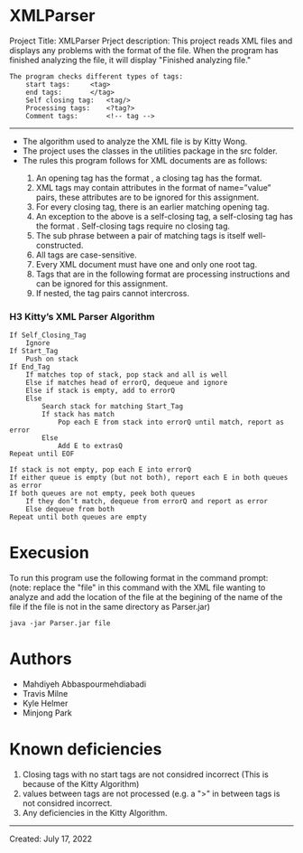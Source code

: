 # XMLParser
Project Title: XMLParser<Enter>
Prject description: 
	This project reads XML files and displays any problems with the format of
	the file. When the program has finished analyzing the file, it will display 
	"Finished analyzing file."

	The program checks different types of tags:
		start tags:		<tag>
		end tags:		</tag>
		Self closing tag:	<tag/>
		Processing tags:	<?tag?>
		Comment tags: 		<!-- tag -->
----------------------------------------
 <ul>
   <li>The algorithm used to analyze the XML file is by Kitty Wong.</li>
   <li>The project uses the classes in the utilities package in the src folder.</li>
   <li>The rules this program follows for XML documents are as follows:</li>
  <ol>
    <li>An opening tag has the format <tag>, a closing tag has the format</tag>.</li>
    <li>XML tags may contain attributes in the format of name=”value” pairs, these attributes are to be ignored for this assignment.</li>
    <li>For every closing tag, there is an earlier matching opening tag.</li>
    <li>An exception to the above is a self-closing tag, a self-closing tag has the format <tag/>. Self-closing tags require no closing tag.</li>
     <li>The sub phrase between a pair of matching tags is itself well-constructed.</li>
    <li>All tags are case-sensitive.</li>
    <li>Every XML document must have one and only one root tag.</li>
    <li>Tags that are in the following format <?xml somedata=”data”?> are processing instructions and can be ignored for this assignment.</li>
    <li>If nested, the tag pairs cannot intercross.</li>
  </ol> 
  </ul>

### H3 Kitty’s XML Parser Algorithm
```
If Self_Closing_Tag
	Ignore
If Start_Tag
	Push on stack
If End_Tag
	If matches top of stack, pop stack and all is well
	Else if matches head of errorQ, dequeue and ignore
	Else if stack is empty, add to errorQ
	Else
		Search stack for matching Start_Tag
		If stack has match
			Pop each E from stack into errorQ until match, report as error
		Else
			Add E to extrasQ
Repeat until EOF

If stack is not empty, pop each E into errorQ
If either queue is empty (but not both), report each E in both queues as error
If both queues are not empty, peek both queues
	If they don’t match, dequeue from errorQ and report as error
	Else dequeue from both
Repeat until both queues are empty
  ```

# Execusion
  To run this program use the following format in the command prompt:<br>
  (note: replace the "file" in this command with the XML file wanting to analyze
	and add the location of the file at the begining of the name of the file if the file 
	is not in the same directory as Parser.jar)
  
```java -jar Parser.jar file```
  
# Authors
  <ul>
    <li>Mahdiyeh Abbaspourmehdiabadi</li>
    <li>Travis Milne</li>
    <li>Kyle Helmer</li>
    <li>Minjong Park</li>
  </ul>


# Known deficiencies
<ol>
	<li>Closing tags with no start tags are not considred incorrect (This is because of the 
    Kitty Algorithm)</li>
	<li>values between tags are not processed (e.g. a ">" in between tags is not considred 
    incorrect.</li>
  <li>Any deficiencies in the Kitty Algorithm.</li>
</ol>
  
********************************************************************************************
Created: July 17, 2022
	

